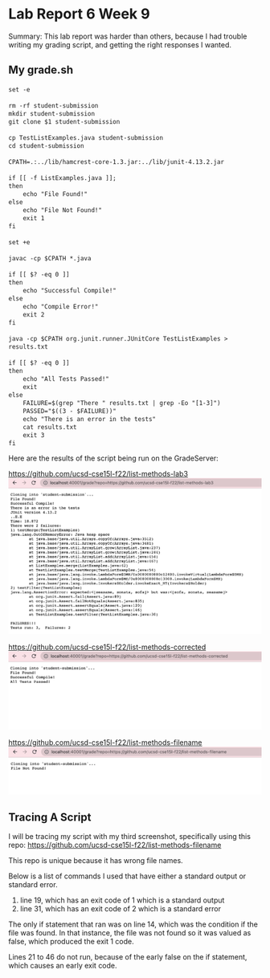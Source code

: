 # Lab Report 6 Week 9

Summary: This lab report was harder than others, because I had trouble writing my grading script, and getting the right responses I wanted.

## My grade.sh
    set -e

    rm -rf student-submission
    mkdir student-submission
    git clone $1 student-submission

    cp TestListExamples.java student-submission
    cd student-submission

    CPATH=.:../lib/hamcrest-core-1.3.jar:../lib/junit-4.13.2.jar

    if [[ -f ListExamples.java ]];
    then 
        echo "File Found!"
    else
        echo "File Not Found!"
        exit 1
    fi

    set +e

    javac -cp $CPATH *.java

    if [[ $? -eq 0 ]]
    then
        echo "Successful Compile!"
    else
        echo "Compile Error!"
        exit 2
    fi

    java -cp $CPATH org.junit.runner.JUnitCore TestListExamples > results.txt 

    if [[ $? -eq 0 ]]
    then
        echo "All Tests Passed!"
        exit
    else
        FAILURE=$(grep "There " results.txt | grep -Eo "[1-3]")
        PASSED="$((3 - $FAILURE))"
        echo "There is an error in the tests"
        cat results.txt
        exit 3
    fi

Here are the results of the script being run on the GradeServer:

https://github.com/ucsd-cse15l-f22/list-methods-lab3
![Image](1.png) 

https://github.com/ucsd-cse15l-f22/list-methods-corrected
![Image](2.png)

https://github.com/ucsd-cse15l-f22/list-methods-filename
![Image](3.png)

## Tracing A Script

I will be tracing my script with my third screenshot, specifically using this repo: 
https://github.com/ucsd-cse15l-f22/list-methods-filename 

This repo is unique because it has wrong file names.

Below is a list of commands I used that have either a standard output or standard error.

1. line 19, which has an exit code of 1 which is a standard output
2. line 31, which has an exit code of 2 which is a standard error

The only if statement that ran was on line 14, which was the condition if the file was found. In that instance, the file was not found so it was valued as false, which produced the exit 1 code.

Lines 21 to 46 do not run, because of the early false on the if statement, which causes an early exit code.